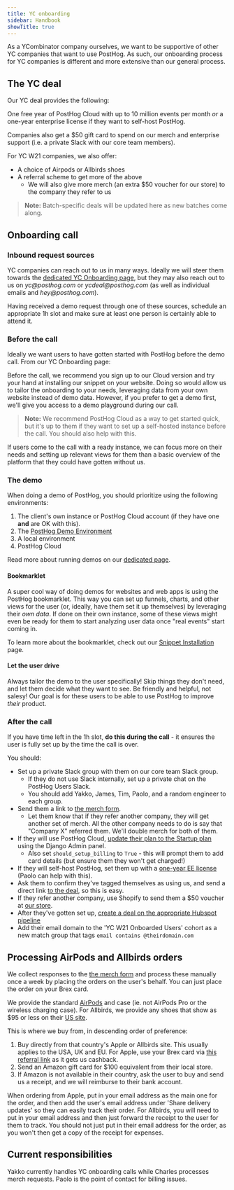 ```yaml
---
title: YC onboarding
sidebar: Handbook
showTitle: true
---
```


As a YCombinator company ourselves, we want to be supportive of other YC companies that want to use PostHog. As such, our onboarding process for YC companies is different and more extensive than our general process.

## The YC deal

Our YC deal provides the following:

One free year of PostHog Cloud with up to 10 million events per month *or* a one-year enterprise license if they want to self-host PostHog.

Companies also get a \$50 gift card to spend on our merch and enterprise support (i.e. a private Slack with our core team members).

For YC W21 companies, we also offer:

- A choice of Airpods or Allbirds shoes
- A referral scheme to get more of the above
    - We will also give more merch (an extra $50 voucher for our store) to the company they refer to us

> **Note:** Batch-specific deals will be updated here as new batches come along.

## Onboarding call

### Inbound request sources

YC companies can reach out to us in many ways. Ideally we will steer them towards the [dedicated YC Onboarding page](/yc-onboarding), but they may also reach out to us on _yc@posthog.com_ or _ycdeal@posthog.com_ (as well as individual emails and _hey@posthog.com_).

Having received a demo request through one of these sources, schedule an appropriate 1h slot and make sure at least one person is certainly able to attend it.

### Before the call

Ideally we want users to have gotten started with PostHog before the demo call. From our YC Onboarding page:

<div class="blog-quote">
Before the call, we recommend you sign up to our Cloud version and try your hand at installing our snippet on your website. Doing so would allow us to tailor the onboarding to your needs, leveraging data from your own website instead of demo data. However, if you prefer to get a demo first, we'll give you access to a demo playground during our call.
</div>

> **Note:** We recommend PostHog Cloud as a way to get started quick, but it's up to them if they want to set up a self-hosted instance before the call. You should also help with this.

If users come to the call with a ready instance, we can focus more on their needs and setting up relevant views for them than a basic overview of the platform that they could have gotten without us.

### The demo

When doing a demo of PostHog, you should prioritize using the following environments:

1. The client's own instance or PostHog Cloud account (if they have one **and** are OK with this). 
2. The [PostHog Demo Environment](https://playground.posthog.com)
3. A local environment
4. PostHog Cloud 

Read more about running demos on our [dedicated page](/handbook/growth/sales/demos).

#### Bookmarklet

A super cool way of doing demos for websites and web apps is using the PostHog bookmarklet. This way you can set up funnels, charts, and other views for the user (or, ideally, have them set it up themselves) by leveraging their *own data*. If done on their own instance, some of these views might even be ready for them to start analyzing user data once "real events" start coming in.

To learn more about the bookmarklet, check out our [Snippet Installation](/docs/integrate/client/snippet-installation#get-started-with-no-code) page.

#### Let the user drive

Always tailor the demo to the user specifically! Skip things they don't need, and let them decide what they want to see. Be friendly and helpful, not salesy! Our goal is for these users to be able to use PostHog to improve *their* product.

### After the call

If you have time left in the 1h slot, **do this during the call** - it ensures the user is fully set up by the time the call is over.

You should:

- Set up a private Slack group with them on our core team Slack group.
    - If they do not use Slack internally, set up a private chat on the PostHog Users Slack.
    - You should add Yakko, James, Tim, Paolo, and a random engineer to each group.
- Send them a link to [the merch form](https://forms.gle/K61bhD6uLxaaTqoK6).
    - Let them know that if they refer another company, they will get another set of merch. All the other company needs to do is say that "Company X" referred them. We'll double merch for both of them. 
- If they will use PostHog Cloud, [update their plan to the Startup plan](/handbook/growth/sales/billing) using the Django Admin panel.
    - Also set `should_setup_billing` to `True` - this will prompt them to add card details (but ensure them they won't get charged!)
- If they will self-host PostHog, set them up with a [one-year EE license](/handbook/growth/sales/billing) (Paolo can help with this).
- Ask them to confirm they've tagged themselves as using us, and send a direct link [to the deal](https://bookface.ycombinator.com/deals/687), so this is easy.
- If they refer another company, use Shopify to send them a $50 voucher at [our store](https://merch.posthog.com).
- After they've gotten set up, [create a deal on the appropriate Hubspot pipeline](/handbook/growth/sales/sales-operations)
- Add their email domain to the 'YC W21 Onboarded Users' cohort as a new match group that tags `email contains @theirdomain.com`

## Processing AirPods and Allbirds orders

We collect responses to the [the merch form](https://forms.gle/K61bhD6uLxaaTqoK6) and process these manually once a week by placing the orders on the user's behalf. You can just place the order on your Brex card. 

We provide the standard [AirPods](https://www.apple.com/shop/product/MV7N2AM/A/airpods-with-charging-case) and case (ie. not AirPods Pro or the wireless charging case). For Allbirds, we provide any shoes that show as $95 or less on their [US site](https://www.allbirds.com/). 

This is where we buy from, in descending order of preference:

1. Buy directly from that country's Apple or Allbirds site. This usually applies to the USA, UK and EU. For Apple, use your Brex card via [this referral link](https://apple.sjv.io/c/2279798/524650/7613?subId1=VXNlcjpjdXVzZXJfY2tlY28zN29zMDAyMTAxcmF5OWY4c201OA==&sharedId=RewardsMarketplace) as it gets us cashback. 
2. Send an Amazon gift card for $100 equivalent from their local store.
3. If Amazon is not available in their country, ask the user to buy and send us a receipt, and we will reimburse to their bank account.

When ordering from Apple, put in your email address as the main one for the order, and then add the user's email address under 'Share delivery updates' so they can easily track their order. For Allbirds, you will need to put in your email address and then just forward the receipt to the user for them to track. You should not just put in their email address for the order, as you won't then get a copy of the receipt for expenses. 

## Current responsibilities

Yakko currently handles YC onboarding calls while Charles processes merch requests. Paolo is the point of contact for billing issues.
